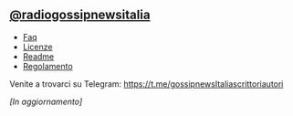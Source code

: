 ## [@radiogossipnewsitalia](https://t.me/gossipnewsItaliascrittoriautori)
- [Faq](https://github.com/Gossip-News-Italia/Documenti/blob/main/Faq.md)
- [Licenze](https://github.com/Gossip-News-Italia/Documenti/blob/main/License.md)
- [Readme](https://github.com/Gossip-News-Italia/Documenti/blob/main/Readme.md)
- [Regolamento](https://github.com/Gossip-News-Italia/Documenti/blob/main/Regolamento.md)

Venite a trovarci su Telegram: https://t.me/gossipnewsItaliascrittoriautori

*[In aggiornamento]*
